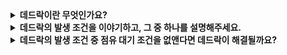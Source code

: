 <details>
<summary><b>데드락이란 무엇인가요?</b></summary>

두 개 이상의 프로세스가 서로가 가진 자원을 기다리면서 무한 대기 상태에 빠지는 현상

  <details>
  <summary><b>데드락이 시스템 성능을 저하시키는 이유는 무엇일까요?</b></summary>
  
  데드락이 발생하면 프로세스가 자원을 해제하지 못하고 무한 대기 상태에 빠지기 때문에 CPU나 메모리 같은 리소스들이 다른 작업이 진행되지 못하고 낭비된다. 또 대기 시간이 길어지면서 성능이 저하된다.
  </details>

  <details>
  <summary><b>현대 운영체제에 데드락을 어떻게 해결할까요?</b></summary>
  
  데드락의 발생 조건 중 하나를 제거해서 차단하는 데드락 예방과 데드락이 발생하지 않을 정도로만 자원을 할당하는 회피보다는 무시 방식을 사용한다. 데드락의 발생 빈도가 낮고, 예방과 회피 방식의 비용이 크기 때문에 무시를 사용하는데, 무시는 데드락을 감지하지 않고 발생 시에는 사용자가 해결하도록 한다.
  </details>

  <details>
  <summary><b>현대 운영체제에서 사용하는 방법의 한계가 있지 않을까요? 그렇다면 어떻게 해결하면 좋을까요?</b></summary>
  
  데드락이 발생하면 수동으로 개입해야하거나, 데이터베이스에서 데드락이 발생하면 데이터 무결성 문제가 일어날 수 있다. 이 방법을 해결하기 위해서는 데이터베이스 트랜잭션 또는 멀티스레드 락에서 타임아웃을 설정하거나, 주기적으로 모니터링하면 해결이 가능하다.
  </details>

</details>

<details>
<summary><b>데드락의 발생 조건을 이야기하고, 그 중 하나를 설명해주세요.</b></summary>

1. 상호 배제(Mutual Exclusion) – 하나의 자원을 한 번에 하나의 프로세스만 사용할 수 있음.
2. 점유 대기(Hold and Wait) – 프로세스가 이미 점유한 자원을 유지한 채 추가 자원을 요청함.
3. 비선점(No Preemption) – 프로세스가 점유한 자원을 강제로 빼앗을 수 없음.
4. 순환 대기(Circular Wait) – 자원 할당이 원형 형태로 이루어져 있어서 서로가 상대방의 자원을 기다리는 상태.

  <details>
  <summary><b>예방 방식은 왜 오버헤드가 발생하나요?</b></summary>
  
  특정 조건을 제거해야하는데, 점유 대기를 제거하면 모든 자원을 한 번에 할당해야하거나, 비선점 조건을 제거하면 프로세스를 강제로 회수하면 프로세스가 중단될 수 있고, 순환대기를 제거하면 유연성이 떨어진다. 이 때문에 자원 사용이 비효율적이다.
  </details>

  <details>
  <summary><b>데드락이 발생한 후 이를 탐지하고 회복하는 과정에서 고려해야 할 사항은 무엇인가요?</b></summary>
  
  너무 자주 탐지하게 되면 오버헤드가 증가하고, 너무 늦게 실행하면 응답성이 떨어지게 되며, 복구 시에는 어떤 프로세스를 종료할지, 또는 어떤 프로세스의 자원을 회수할 것인지 고려해야 한다.
  </details>

</details>

<details>
<summary><b>데드락의 발생 조건 중 점유 대기 조건을 없앤다면 데드락이 해결될까요?</b></summary>

방지할 수 있지만, 한 번에 모든 자원을 할당하게 되면 불필요한 자원을 점유하여 리소스 낭비가 발생한다. 또한, 새로운 자원을 요청하는 경우 현재 점유한 자원을 먼저 해제하고 다시 요청해야 하므로 기아현상이 발생하고 성능이 저하될 수 있다.

  <details>
  <summary><b>데드락을 어떻게 탐지할 수 있을까요?</b></summary>
  
  1. 자원 할당 그래프(RAG 분석)  
     프로세스와 자원의 관계를 그래프로 표현하여 사이클이 존재하면 데드락 발생  
  2. WFG(Wait-For Graph) 분석  
     RAG에서 자원 노드를 제외한 프로세스 간 대기 관계만 표현하여 사이클 확인  
  3. 탐지 알고리즘  
     주기적으로 데드락 발생 여부를 확인하는 알고리즘 사용
  </details>

  <details>
  <summary><b>실제로 데드락이 발생하는 경우를 경험한적이 있나요? 있다면 그에 대해 설명해주고, 없다면 언제 발생할 수 있을까요?</b></summary>
  
  경험은 없습니다. 예를 들어, 은행 계좌이체에서 두 개의 서로 다른 트랜잭션이 각각 다른 계좌의 데이터를 업데이트하면서 충돌이 일어날 경우 데드락이 발생할 수 있습니다.  
  - 트랜잭션 1: 사용자 a → 사용자 b  
  - 트랜잭션 2: 사용자 b → 사용자 a  
  이렇게 엇갈리게 자원을 점유하면 데드락 상황이 발생할 수 있습니다.
  </details>

  <details>
  <summary><b>데드락과 기아현상은 같은 개념일까요?</b></summary>
  
  아니다. 데드락은 두 개 이상의 프로세스가 서로 대기하여 멈추는 상태를 의미하며, 기아현상은 낮은 우선순위의 프로세스가 지속적으로 자원 할당을 받지 못하는 상태를 말한다.
  </details>

</details>
